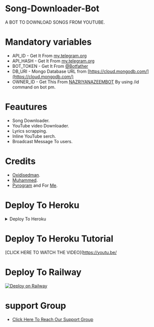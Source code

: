 # Song-Downloader-Bot

A BOT TO DOWNLOAD SONGS FROM YOUTUBE. 

# Mandatory variables 

- API_ID - Get It From [my.telegram.org](https://my.telegram.org)
- API_HASH - Get It From [my.telegram.org](https://my.telegram.org) 
- BOT_TOKEN - Get It From [@Botfather](https://t.me/BOTFATHER)
- DB_URI - Mongo Database URL from [https://cloud.mongodb.com/](https://cloud.mongodb.com/) 
- OWNER_ID - Get This From [NAZRIYANAZEEMBOT](https://t.me/NAZRIYANAZEEMBOT) By using /id command on bot pm. 


# Feautures 

- Song Downloader. 
- YouTube video Downloader. 
- Lyrics scrapping. 
- Inline YouTube serch. 
- Broadcast Message To users. 

# Credits 

- [Oxidisedman](https://github.com/Oxidisedman). 
- [Muhammed](https://github.com/PR0FESS0R-99). 
- [Pyrogram](https://github.com/pyrogram/pyrogram) and For [Me](https://github.com/MR-JINN-OF-TG). 


# Deploy To Heroku

<details><summary>Deploy To Heroku</summary>
<p>
<br>
<a href="https://heroku.com/deploy?template=https://github.com/MR-JINN-OF-TG/Song-Downloader-Bot">
  <img src="https://www.herokucdn.com/deploy/button.svg" alt="Deploy">
</a>
</p>
</details>

# Deploy To Heroku Tutorial 

[CLICK HERE TO WATCH THE VIDEO](https://youtu.be/

# Deploy To Railway 

[![Deploy on Railway](https://railway.app/button.svg)](https://railway.app/new/template?template=https%3A%2F%2Fgithub.com%2FShanibck%2FSong-Downloader-Bot&envs=API_HASH%2CAPI_ID%2CBOT_TOKEN%2CDB_URI%2COWNER_ID%2CSUPPORT&API_HASHDesc=Your+API+Hash+from+my.telegram.org&API_IDDesc=Your+API+ID+from+my.telegram.org&BOT_TOKENDesc=Your+Telegram+Bot+Token+from+%40BotFather&DB_URIDesc=Your+database+url+from+mongodb.&OWNER_IDDesc=Your+id+for+broadcasting+messages+to+users.+Only+you+can+broadcast+message.&SUPPORTDesc=Your+support+chat+Username+Without+%40&SUPPORTDefault=Shanib_c_k&referralCode=_7u9qS)

# support Group 


- [Click Here To Reach Our Support Group](https://t.me/NAZRIYASUPPORT) 
